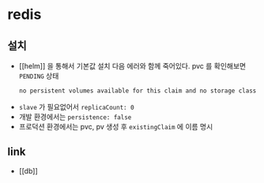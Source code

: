 # redis

## 설치
- [[helm]] 을 통해서 기본값 설치 다음 에러와 함께 죽어있다. pvc 를 확인해보면 `PENDING` 상태
  ```sh 
  no persistent volumes available for this claim and no storage class is set
  ```
- `slave` 가 필요없어서 `replicaCount: 0`
- 개발 환경에서는 `persistence: false`
- 프로덕션 환경에서는 pvc, pv 생성 후 `existingClaim` 에 이름 명시

## link
- [[db]]
